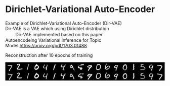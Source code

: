 # Dirichlet-Variational Auto-Encoder
Example of Dirichlet-Variational Auto-Encoder (Dir-VAE)  
Dir-VAE is a VAE which using Dirichlet distribution  
　　
Dir-VAE implemented based on this paper  
Autoencodeing Variational Inference for Topic Model:https://arxiv.org/pdf/1703.01488

Reconstruction after 10 epochs of training
<div>
	<img src='/image/recon_9.png'>
</div>
